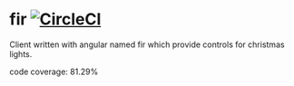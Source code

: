 # fir [![CircleCI](https://circleci.com/gh/skalagi/fir.svg?style=svg)](https://circleci.com/gh/skalagi/fir)

Client written with angular named fir which provide controls for christmas lights.

code coverage: 81.29%
